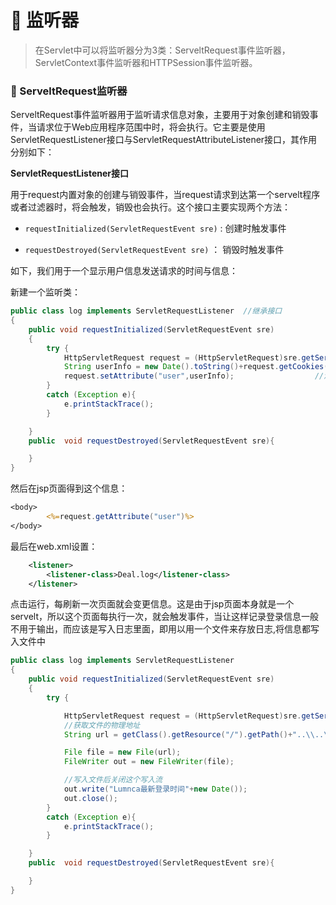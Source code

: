 # :santa: 监听器

>在Servlet中可以将监听器分为3类：ServeltRequest事件监听器，ServletContext事件监听器和HTTPSession事件监听器。

### :christmas_tree: ServeltRequest监听器 ###

ServeltRequest事件监听器用于监听请求信息对象，主要用于对象创建和销毁事件，当请求位于Web应用程序范围中时，将会执行。它主要是使用ServletRequestListener接口与ServletRequestAttributeListener接口，其作用分别如下：

**ServletRequestListener接口**

用于request内置对象的创建与销毁事件，当request请求到达第一个servelt程序或者过滤器时，将会触发，销毁也会执行。这个接口主要实现两个方法：

  * `requestInitialized(ServletRequestEvent sre)` : 创建时触发事件
  
  * `requestDestroyed(ServletRequestEvent sre)` ： 销毁时触发事件

如下，我们用于一个显示用户信息发送请求的时间与信息：


新建一个监听类：

```java
public class log implements ServletRequestListener  //继承接口
{
    public void requestInitialized(ServletRequestEvent sre)
    {
        try {
            HttpServletRequest request = (HttpServletRequest)sre.getServletRequest();  //获取request对象
            String userInfo = new Date().toString()+request.getCookies()[0].getName();  //获取第一个Cookies信息
            request.setAttribute("user",userInfo);                  //添加变量
        }
        catch (Exception e){
            e.printStackTrace();
        }

    }
    public  void requestDestroyed(ServletRequestEvent sre){

    }
}
```

然后在jsp页面得到这个信息：

```jsp
<body>
        <%=request.getAttribute("user")%>
</body>
```

最后在web.xml设置：

```xml
    <listener>
        <listener-class>Deal.log</listener-class>
    </listener>
```

点击运行，每刷新一次页面就会变更信息。这是由于jsp页面本身就是一个servelt，所以这个页面每执行一次，就会触发事件，当让这样记录登录信息一般不用于输出，而应该是写入日志里面，即用以用一个文件来存放日志,将信息都写入文件中

```java
public class log implements ServletRequestListener
{
    public void requestInitialized(ServletRequestEvent sre)
    {
        try {

            HttpServletRequest request = (HttpServletRequest)sre.getServletRequest();
            //获取文件的物理地址
            String url = getClass().getResource("/").getPath()+"..\\..\\text\\log.txt";

            File file = new File(url);
            FileWriter out = new FileWriter(file);

            //写入文件后关闭这个写入流
            out.write("Lumnca最新登录时间"+new Date());
            out.close();
        }
        catch (Exception e){
            e.printStackTrace();
        }

    }
    public  void requestDestroyed(ServletRequestEvent sre){

    }
}
```











